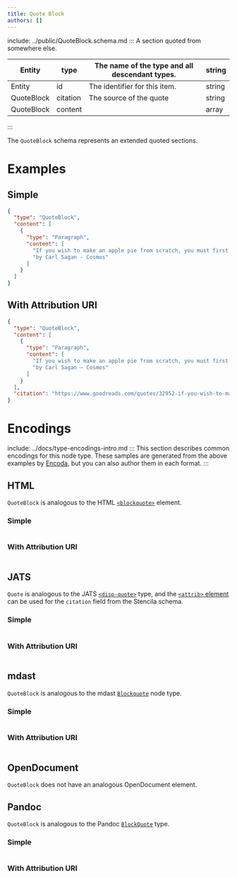 ```yaml
---
title: Quote Block
authors: []
---
```


include: ../public/QuoteBlock.schema.md
:::
A section quoted from somewhere else.

| Entity     | type     | The name of the type and all descendant types. | string |
| ---------- | -------- | ---------------------------------------------- | ------ |
| Entity     | id       | The identifier for this item.                  | string |
| QuoteBlock | citation | The source of the quote                        | string |
| QuoteBlock | content  |                                                | array  |

:::

The `QuoteBlock` schema represents an extended quoted sections.

# Examples

## Simple

```json
{
  "type": "QuoteBlock",
  "content": [
    {
      "type": "Paragraph",
      "content": [
        "If you wish to make an apple pie from scratch, you must first invent the universe.",
        "by Carl Sagan - Cosmos"
      ]
    }
  ]
}
```

## With Attribution URI

```json
{
  "type": "QuoteBlock",
  "content": [
    {
      "type": "Paragraph",
      "content": [
        "If you wish to make an apple pie from scratch, you must first invent the universe.",
        "by Carl Sagan — Cosmos"
      ]
    }
  ],
  "citation": "https://www.goodreads.com/quotes/32952-if-you-wish-to-make-an-apple-pie-from-scratch"
}
```

# Encodings

include: ../docs/type-encodings-intro.md
:::
This section describes common encodings for this node type. These samples are generated from the above examples by [Encoda](https://stencila.github.io/encoda), but you can also author them in each format.
:::

## HTML

`QuoteBlock` is analogous to the HTML [`<blockquote>`](https://developer.mozilla.org/en-US/docs/Web/HTML/Element/blockquote) element.

### Simple

```html

```

### With Attribution URI

```html

```

## JATS

`Quote` is analogous to the JATS [`<disp-quote>`](https://jats.nlm.nih.gov/articleauthoring/tag-library/1.2/element/disp-quote.html) type, and the [`<attrib>` element](https://jats.nlm.nih.gov/articleauthoring/tag-library/1.2/element/attrib.html) can be used for the `citation` field from the Stencila schema.

### Simple

```jats

```

### With Attribution URI

```jats

```

## mdast

`QuoteBlock` is analogous to the mdast [`Blockquote`](https://github.com/syntax-tree/mdast#blockquote) node type.

### Simple

```markdown
```

### With Attribution URI

```markdown
```

## OpenDocument

`QuoteBlock` does not have an analogous OpenDocument element.

## Pandoc

`QuoteBlock` is analogous to the Pandoc [`BlockQuote`](https://github.com/jgm/pandoc-types/blob/1.17.5.4/Text/Pandoc/Definition.hs#L224) type.

### Simple

```pandoc
```

### With Attribution URI

```pandoc
```

[//]: # 'WIP: Needs QuoteBlock JSON Fixes'
